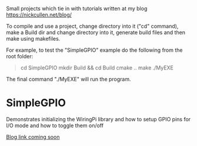 Small projects which tie in with tutorials written at my blog https://nickcullen.net/blog/

To compile and use a project, change directory into it ("cd" command), make a Build dir and change directory into it, generate build files and then make using makefiles.

For example, to test the "SimpleGPIO" example do the following from the root folder:
> cd SimpleGPIO
> mkdir Build && cd Build
> cmake ..
> make
> ./MyEXE

The final command "./MyEXE" will run the program.

# SimpleGPIO
Demonstrates initializing the WiringPi library and how to setup GPIO pins for I/O mode and how to toggle them on/off

[Blog link coming soon]("https://nickcullen.net/blog/")
